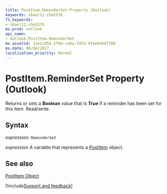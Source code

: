```yaml
---
title: PostItem.ReminderSet Property (Outlook)
keywords: vbaol11.chm1578
f1_keywords:
- vbaol11.chm1578
ms.prod: outlook
api_name:
- Outlook.PostItem.ReminderSet
ms.assetid: 11e1c054-2f84-ca6a-fd53-4fee64b4f708
ms.date: 06/08/2017
localization_priority: Normal
---
```



# PostItem.ReminderSet Property (Outlook)

Returns or sets a  **Boolean** value that is **True** if a reminder has been set for this item. Read/write.


## Syntax

_expression_. `ReminderSet`

_expression_ A variable that represents a [PostItem](./Outlook.PostItem.md) object.


## See also


[PostItem Object](Outlook.PostItem.md)

[!include[Support and feedback](~/includes/feedback-boilerplate.md)]
